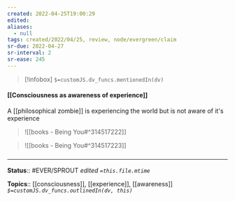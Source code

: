 ```yaml
---
created: 2022-04-25T19:00:29 
edited: 
aliases:
  - null
tags: created/2022/04/25, review, node/evergreen/claim
sr-due: 2022-04-27
sr-interval: 2
sr-ease: 245
---
```

> [!infobox]
`$=customJS.dv_funcs.mentionedIn(dv)`

#### [[Consciousness as awareness of experience]]

A [[philosophical zombie]] is experiencing the world but is not aware of it's experience
> ![[books - Being You#^314517222]]

> ![[books - Being You#^314517223]]


### <hr class="footnote"/>

**Status**:: #EVER/SPROUT
*edited `=this.file.mtime`*

**Topics**:: [[consciousness]], [[experience]], [[awareness]]
*`$=customJS.dv_funcs.outlinedIn(dv, this)`*
